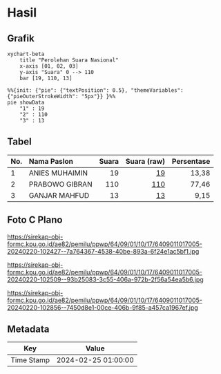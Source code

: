 # Hasil

## Grafik

```mermaid
xychart-beta
    title "Perolehan Suara Nasional"
    x-axis [01, 02, 03]
    y-axis "Suara" 0 --> 110
    bar [19, 110, 13]
```

```mermaid
%%{init: {"pie": {"textPosition": 0.5}, "themeVariables": {"pieOuterStrokeWidth": "5px"}} }%%
pie showData
    "1" : 19
    "2" : 110
    "3" : 13
```

## Tabel

| No. | Nama Paslon    | Suara | Suara (raw) | Persentase |
|:--- |:-------------- | -----:| -----------:| ----------:|
| 1   | ANIES MUHAIMIN | 19    | [19][p-1]   | 13,38      |
| 2   | PRABOWO GIBRAN | 110   | [110][p-2]  | 77,46      |
| 3   | GANJAR MAHFUD  | 13    | [13][p-3]   | 9,15       |


[p-1]: https://github.com/gigit-pemilu/pemilu-2024/blob/main/pilpres/hitung-suara/sub/64-kalimantan-timur/sub/09-penajam-paser-utara/sub/01-penajam/sub/1017-gersik/sub/005-tps/sub/paslon-1.txt
[p-2]: https://github.com/gigit-pemilu/pemilu-2024/blob/main/pilpres/hitung-suara/sub/64-kalimantan-timur/sub/09-penajam-paser-utara/sub/01-penajam/sub/1017-gersik/sub/005-tps/sub/paslon-2.txt
[p-3]: https://github.com/gigit-pemilu/pemilu-2024/blob/main/pilpres/hitung-suara/sub/64-kalimantan-timur/sub/09-penajam-paser-utara/sub/01-penajam/sub/1017-gersik/sub/005-tps/sub/paslon-3.txt

## Foto C Plano

https://sirekap-obj-formc.kpu.go.id/ae82/pemilu/ppwp/64/09/01/10/17/6409011017005-20240220-102427--7a764367-4538-40be-893a-6f24e1ac5bf1.jpg

https://sirekap-obj-formc.kpu.go.id/ae82/pemilu/ppwp/64/09/01/10/17/6409011017005-20240220-102509--93b25083-3c55-406a-972b-2f56a54ea5b6.jpg

https://sirekap-obj-formc.kpu.go.id/ae82/pemilu/ppwp/64/09/01/10/17/6409011017005-20240220-102856--7450d8e1-00ce-406b-9f85-a457ca1967ef.jpg


## Metadata

| Key        | Value               |
| ---------- | ------------------- |
| Time Stamp | 2024-02-25 01:00:00 |



